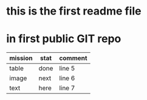 # this is the first readme file 
# in first public GIT repo
| mission | stat | comment |
|---------|------|---------|
| table   | done | line 5  |
| image   | next | line 6  |
|  text   | here | line 7  |
